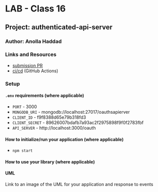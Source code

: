 # LAB - Class 16

## Project: authenticated-api-server

### Author: Anolla Haddad

### Links and Resources

- [submission PR](https://github.com/401-advanced-javascript-Anolla/authenticated-api-server/pull/1)
- [ci/cd](https://github.com/401-advanced-javascript-Anolla/authenticated-api-server/runs/770653299) (GitHub Actions)
<!-- - [back-end server url](http://xyz.com) (when applicable)
- [front-end application](http://xyz.com) (when applicable) -->

### Setup

#### `.env` requirements (where applicable)

- `PORT` - 3000
- `MONGODB_URI` - mongodb://localhost:27017/oauthsapierver
- `CLIENT_ID` - f9f8388d65e79b318fd3
- `CLIENT_SECRET` - 89626007bdafb7a93ac2f2975898f9f0f2783fbf
- `API_SERVER` - http://localhost:3000/oauth

#### How to initialize/run your application (where applicable)

- `npm start`

#### How to use your library (where applicable)

<!-- #### Tests -->

#### UML

Link to an image of the UML for your application and response to events

